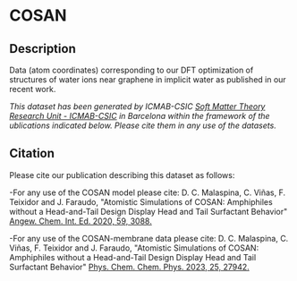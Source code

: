 # COSAN
## Description
Data (atom coordinates) corresponding to our DFT optimization of structures of water ions near graphene in implicit water as published in our recent work.

*This dataset has been generated by ICMAB-CSIC [Soft Matter Theory Research Unit - ICMAB-CSIC](https://icmab.es/ts/softmattertheory) in Barcelona within the framework of the ublications indicated below. Please cite them in any use of the datasets.*


## Citation

Please cite our publication describing this dataset as follows:

-For any use of the COSAN model please cite: D. C. Malaspina, C. Viñas, F. Teixidor and J. Faraudo, "Atomistic Simulations of COSAN: Amphiphiles without a Head-and-Tail Design Display Head and Tail Surfactant Behavior" [Angew. Chem. Int. Ed. 2020, 59, 3088.](https://onlinelibrary.wiley.com/doi/10.1002/anie.201913257)

-For any use of the COSAN-membrane data please cite: D. C. Malaspina, C. Viñas, F. Teixidor and J. Faraudo, "Atomistic Simulations of COSAN: Amphiphiles without a Head-and-Tail Design Display Head and Tail Surfactant Behavior" [Phys. Chem. Chem. Phys. 2023, 25, 27942.](https://onlinelibrary.wiley.com/doi/10.1002/anie.201913257)
